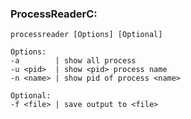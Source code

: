 ### ProcessReaderC:
    processreader [Options] [Optional]
    
    Options:
    -a        | show all process
    -u <pid>  | show <pid> process name
    -n <name> | show pid of process <name>
    
    Optional:
    -f <file> | save output to <file> 
